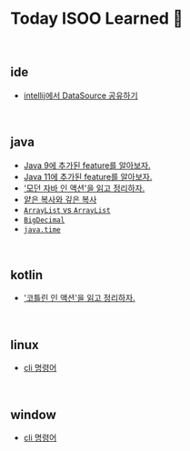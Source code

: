 # Today ISOO Learned :memo:

<br/>

## ide
- [intellij에서 DataSource 공유하기](./ide/intellij__share_datasource_in_datagrip.md)

<br/>

## java
- [Java 9에 추가된 feature를 알아보자.](./java/Java9.md)
- [Java 11에 추가된 feature를 알아보자.](./java/Java11.md)
- ['모던 자바 인 액션'을 읽고 정리하자.](./java/book__modern_java_in_action/README.md)
- [얕은 복사와 깊은 복사](./java/shallow_copy__deep_copy.md)
- [`ArrayList` vs `ArrayList`](./java/arraylist_vs_arraylist.md)
- [`BigDecimal`](./java/bigdecimal.md)
- [`java.time`](./java/java_time.md)

<br/>

## kotlin
- ['코틀린 인 액션'을 읽고 정리하자.](./kotlin/book__kotlin_in_action/README.md)

<br/>

## linux
- [cli 명령어](./linux/cmd.md)

<br/>

## window
- [cli 명령어](./window/cmd.md)
